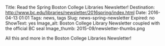 Title: Read the Spring Boston College Libraries Newsletter!
Destination: http://www.bc.edu/libraries/newsletter/2016spring/index.html
Date: 2016-04-13 01:01 
Tags: news, tags 
Slug: news-spring-newsletter
Expired: no
ShowText: yes
Image_alt: Boston College Library Newsletter coupled with the official BC seal
Image_thumb: 2015-09/newsletter-thumbs.png

All this and more in the Boston College Libraries Newsletter!

<!-- USEFUL CUT AND PASTE STUFF.

<img src="/theme/img/news/201X-XX/XXXX.png" alt="words" class="float_left">

<img src="/theme/img/news/201X-XX/XXXX.png" alt="words" class="float_right">

<a href="#" target="_blank">

-->